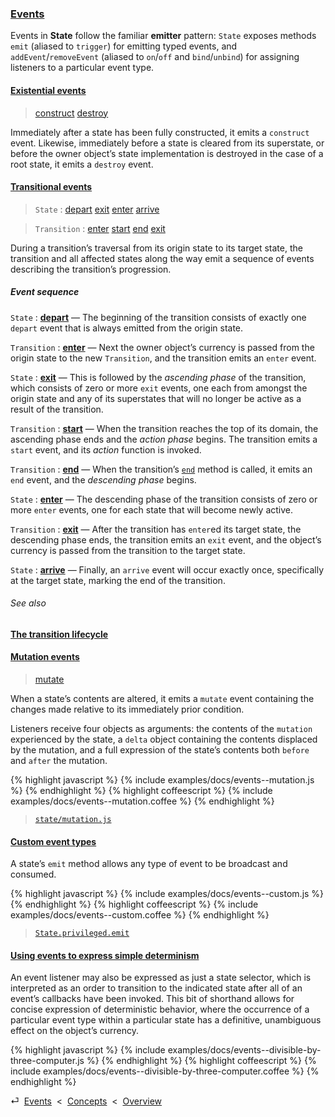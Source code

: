 ### [Events](#concepts--events)

Events in **State** follow the familiar **emitter** pattern: `State` exposes methods `emit` (aliased to `trigger`) for emitting typed events, and `addEvent`/`removeEvent` (aliased to `on`/`off` and `bind`/`unbind`) for assigning listeners to a particular event type.

<div class="local-toc"></div>

#### [Existential events](#concepts--events--existential)

> [construct](/api/#state--events--construct)
> [destroy](/api/#state--events--destroy)

Immediately after a state has been fully constructed, it emits a `construct` event. Likewise, immediately before a state is cleared from its superstate, or before the owner object’s state implementation is destroyed in the case of a root state, it emits a `destroy` event.



#### [Transitional events](#concepts--events--transitional)

> `State` :
> [depart](/api/#state--events--depart)
> [exit](/api/#state--events--exit)
> [enter](/api/#state--events--enter)
> [arrive](/api/#state--events--arrive)

> `Transition` :
> [enter](/api/#transition--events--enter)
> [start](/api/#transition--events--start)
> [end](/api/#transition--events--end)
> [exit](/api/#transition--events--exit)

During a transition’s traversal from its origin state to its target state, the transition and all affected states along the way emit a sequence of events describing the transition’s progression.


##### Event sequence

`State` : [**depart**](/api/#state--events--depart) — The beginning of the transition consists of exactly one `depart` event that is always emitted from the origin state.

`Transition` : [**enter**](/api/#transition--events--enter) — Next the owner object’s currency is passed from the origin state to the new `Transition`, and the transition emits an `enter` event.

`State` : [**exit**](/api/#state--events--exit) — This is followed by the *ascending phase* of the transition, which consists of zero or more `exit` events, one each from amongst the origin state and any of its superstates that will no longer be active as a result of the transition.

`Transition` : [**start**](/api/#transition--events--start) — When the transition reaches the top of its domain, the ascending phase ends and the *action phase* begins. The transition emits a `start` event, and its *action* function is invoked.

`Transition` : [**end**](/api/#transition--events--end) — When the transition’s [`end`](/api/#transition--methods--end) method is called, it emits an `end` event, and the *descending phase* begins.

`State` : [**enter**](/api/#state--events--enter) — The descending phase of the transition consists of zero or more `enter` events, one for each state that will become newly active.

`Transition` : [**exit**](/api/#transition--events--exit) — After the transition has `enter`ed its target state, the descending phase ends, the transition emits an `exit` event, and the object’s currency is passed from the transition to the target state.

`State` : [**arrive**](/api/#state--events--arrive) — Finally, an `arrive` event will occur exactly once, specifically at the target state, marking the end of the transition.


###### See also

[**The transition lifecycle**](#concepts--transitions--lifecycle)



#### [Mutation events](#concepts--events--mutation)

> [mutate](/api/#state--events--mutate)

When a state’s contents are altered, it emits a `mutate` event containing the changes made relative to its immediately prior condition.

Listeners receive four objects as arguments: the contents of the `mutation` experienced by the state, a `delta` object containing the contents displaced by the mutation, and a full expression of the state’s contents both `before` and `after` the mutation.

{% highlight javascript %}
{% include examples/docs/events--mutation.js %}
{% endhighlight %}
{% highlight coffeescript %}
{% include examples/docs/events--mutation.coffee %}
{% endhighlight %}

> [`state/mutation.js`](/source/state.html#state--mutation.js)

#### [Custom event types](#concepts--events--custom)

A state’s `emit` method allows any type of event to be broadcast and consumed.

{% highlight javascript %}
{% include examples/docs/events--custom.js %}
{% endhighlight %}
{% highlight coffeescript %}
{% include examples/docs/events--custom.coffee %}
{% endhighlight %}

> [`State.privileged.emit`](/source/state.html#state--privileged--emit)

#### [Using events to express simple determinism](#concepts--events--expressing-determinism)

An event listener may also be expressed as just a state selector, which is interpreted as an order to transition to the indicated state after all of an event’s callbacks have been invoked. This bit of shorthand allows for concise expression of deterministic behavior, where the occurrence of a particular event type within a particular state has a definitive, unambiguous effect on the object’s currency.

{% highlight javascript %}
{% include examples/docs/events--divisible-by-three-computer.js %}
{% endhighlight %}
{% highlight coffeescript %}
{% include examples/docs/events--divisible-by-three-computer.coffee %}
{% endhighlight %}

<div class="backcrumb">
⏎  <a class="section" href="#concepts--events">Events</a>  &lt;  <a href="#concepts">Concepts</a>  &lt;  <a href="#overview">Overview</a>
</div>
